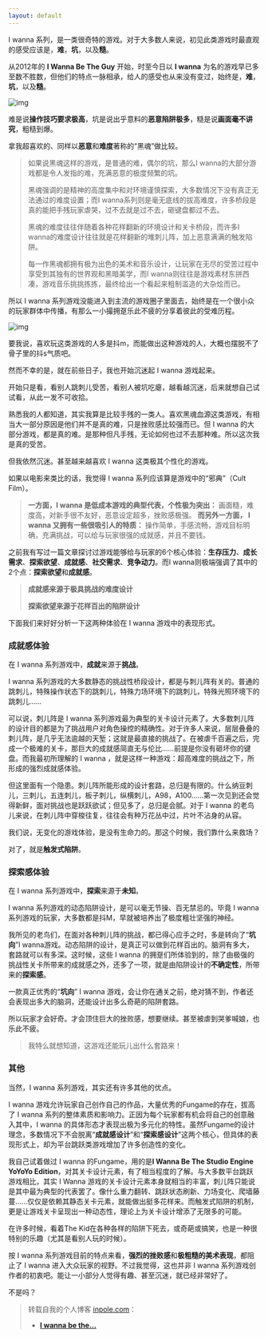 ```yaml
---
layout: default
---
```


I wanna 系列，是一类很奇特的游戏。对于大多数人来说，初见此类游戏时最直观的感受应该是，**难**，**坑**，以及**糙**。

从2012年的 **I Wanna Be The Guy** 开始，时至今日以 **I wanna** 为名的游戏早已多至数不胜数，但他们的特点一脉相承，给人的感受也从来没有变过，始终是，**难**，**坑**，以及**糙**。

![img](http://pic7.kondaa.com//inpole/pic201809/iwanna3.jpg)

难是说**操作技巧要求极高**，坑是说出乎意料的**恶意陷阱极多**，糙是说**画面毫不讲究**，粗糙到爆。

拿我超喜欢的、同样以**恶意**和**难度**著称的“黑魂”做比较。

> 如果说黑魂这样的游戏，是普通的难，偶尔的坑，那么I wanna的大部分游戏都是令人发指的难，充满恶意的极度频繁的坑。
>
> 黑魂强调的是精神的高度集中和对环境谨慎探索，大多数情况下没有真正无法通过的难度设置；而I wanna系列则是毫无底线的拔高难度，许多桥段是真的能把手残玩家虐哭，过不去就是过不去，砸键盘都过不去。
>
> 黑魂的难度往往伴随着各种花样翻新的环境设计和关卡桥段，而许多I wanna的难度设计往往就是花样翻新的堆刺儿阵，加上恶意满满的触发陷阱。
>
> 每一作黑魂都拥有极为出色的美术和音乐设计，让玩家在无尽的受苦过程中享受到其独有的世界观和黑暗美学，而I wanna则往往是游戏素材东拼西凑，游戏音乐挑挑拣拣，最终给出一个看起来粗制滥造的大杂烩而已。

所以 I wanna 系列游戏没能进入到主流的游戏圈子里面去，始终是在一个很小众的玩家群体中传播，有那么一小撮拥趸乐此不疲的分享着彼此的受难历程。

![img](http://pic7.kondaa.com//inpole/pic201809/iwanna3.png)

要我说，喜欢玩这类游戏的人多是抖m，而能做出这种游戏的人，大概也摆脱不了骨子里的抖s气质吧。

然而不幸的是，就在前些日子，我也开始沉迷起 I wanna 游戏起来。

开始只是看，看别人跳刺儿受苦，看别人被坑吃瘪，越看越沉迷，后来就想自己试试看，从此一发不可收拾。

熟悉我的人都知道，其实我算是比较手残的一类人。喜欢黑魂血源这类游戏，有相当大一部分原因是他们并不是真的难，只是挫败感比较强而已。但 I wanna 的大部分游戏，都是真的难。是那种但凡手残，无论如何也过不去那种难。所以这次我是真的受苦。

但我依然沉迷。甚至越来越喜欢 I wanna 这类极其个性化的游戏。

如果以电影来类比的话，我觉得 I wanna 系列应该算是游戏中的“邪典”（Cult Film）。

> **一方面，I wanna 是低成本游戏的典型代表，个性极为突出：**
> 画面糙，难度高，对新手很不友好，恶意设定超多，挫败感极强。
> **而另外一方面， I wanna 又拥有一些很吸引人的特质：**
> 操作简单，手感流畅，游戏目标明确，充满挑战，可以给与玩家很强的成就感，并且不要钱。

之前我有写过一篇文章探讨过游戏能够给与玩家的6个核心体验：**生存压力**、**成长需求**、**探索欲望**、**成就感**、**社交需求**、**竞争动力**。而I wanna则极端强调了其中的2个点：**探索欲望**和**成就感**。

> **成就感来源于极具挑战的难度设计**
>
> **探索欲望来源于花样百出的陷阱设计**

下面我们来好好分析一下这两种体验在 I wanna 游戏中的表现形式。

### **成就感体验**

在 I wanna 系列游戏中，**成就**来源于**挑战**。

I wanna 系列游戏的大多数静态的挑战性桥段设计，都是与刺儿阵有关的。普通的跳刺儿，特殊操作状态下的跳刺儿，特殊力场环境下的跳刺儿，特殊光照环境下的跳刺儿……

可以说，刺儿阵是 I wanna 系列游戏最为典型的关卡设计元素了。大多数刺儿阵的设计目的都是为了挑战用户对角色操控的精确性。对于许多人来说，层层叠叠的刺儿阵，是几乎无法逾越的天堑；这就是最直接的挑战了。在被虐千百遍之后，完成一个极难的关卡，那巨大的成就感简直无与伦比……前提是你没有砸坏你的键盘。而我最初所理解的 I wanna ，就是这样一种游戏：超高难度的挑战之下，所形成的强烈成就感体验。

但这里面有一个隐患。刺儿阵所能形成的设计套路，总归是有限的。什么纳豆刺儿，三刺儿，五连刺儿，板子刺儿，纵横刺儿，A98，A100……第一次见到还会觉得新鲜，面对挑战也是跃跃欲试；但见多了，总归是会腻。对于 I wanna 的老鸟儿来说，在刺儿阵中穿梭往复，往往会有种万花丛中过，片叶不沾身的从容。

我们说，无变化的游戏体验，是没有生命力的。那这个时候，我们靠什么来救场？

对了，就是**触发式陷阱**。

### **探索感体验**

在 I wanna 系列游戏中，**探索**来源于**未知**。

I wanna 系列游戏的动态陷阱设计，是可以毫无节操、百无禁忌的。毕竟 I wanna 系列游戏的玩家，大多数都是抖M，早就被培养出了极度粗壮坚强的神经。

我所见的老鸟们，在面对各种刺儿阵的挑战，都已得心应手之时，多是转向了“**坑向**”I wanna游戏。动态陷阱的设计，是真正可以做到花样百出的。脑洞有多大，套路就可以有多深。这时候，这些 I wanna 的拥趸们所体验到的，除了由极强的挑战性关卡所带来的成就感之外，还多了一项，就是由陷阱设计的**不确定性**，所带来的**探索感**。

一款真正优秀的“**坑向**” I wanna 游戏，会让你在通关之前，绝对猜不到，作者还会表现出多大的脑洞，还能设计出多么奇葩的陷阱套路。

所以玩家才会好奇。才会顶住巨大的挫败感，想要继续。甚至被虐到哭爹喊娘，也乐此不疲。

> 我特么就想知道，这游戏还能玩儿出什么套路来！

### **其他**

当然，I wanna 系列游戏，其实还有许多其他的优点。

I wanna 游戏允许玩家自己创作自己的作品，大量优秀的Fungame的存在，拔高了 I wanna 系列的整体素质和影响力。正因为每个玩家都有机会将自己的创意融入其中，I wanna 的具体形态才表现出极为多元化的特性。虽然Fungame的设计理念，多数情况下不会脱离“**成就感设计**”和“**探索感设计**”这两个核心，但具体的表现形式上，却为平台跳跃类游戏增加了许多创造性的变化。

我自己试着做过 I wanna 的Fungame，用的是**I Wanna Be The Studio Engine YoYoYo Edition**，对其关卡设计元素，有了相当程度的了解。与大多数平台跳跃游戏相比，其实 I Wanna 游戏的关卡设计元素本身就相当的丰富，刺儿阵只能说是其中最为典型的代表罢了。像什么重力翻转、跳跃状态刷新、力场变化、爬墙藤蔓……仅仅是依赖其静态关卡元素，就能做出挺多花样来。而触发式陷阱的机制，更是让游戏关卡呈现出一种动态性，理论上为关卡设计增添了无限多的可能。

在许多时候，看着The Kid在各种各样的陷阱下死去，或奇葩或搞笑，也是一种很特别的乐趣（尤其是看别人玩的时候）。

按 I wanna 系列游戏目前的特点来看，**强烈的挫败感**和**极粗糙的美术表现**，都阻止了 I wanna 进入大众玩家的视野。不过我觉得，这也并非 I wanna 系列游戏创作者的初衷吧。能让一小部分人觉得有趣、甚至沉迷，就已经非常好了。

不是吗？



>  转载自我的个人博客 [inpole.com](https://www.inpole.com)：
>
>  * [**I wanna be the...**](https://www.inpole.com/archives/1337)
